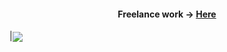 <h4 align="center"> Freelance work -> <a href="mailto:arshadpakkali@gmail.com?Subject=Freelance work">Here</a></h4>

|<img align="center" src="https://github-readme-stats.vercel.app/api/top-langs/?username=arshadpakkali&hide=html,css&show_icons=truetitle_color=ffffff&icon_color=bb2acf&text_color=daf7dc&bg_color=151515">


